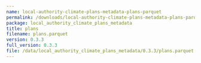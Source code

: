 ```yaml
---
name: local-authority-climate-plans-metadata-plans-parquet
permalink: /downloads/local-authority-climate-plans-metadata-plans-parquet/0_3_3
package: local_authority_climate_plans_metadata
title: plans
filename: plans.parquet
version: 0.3.3
full_version: 0.3.3
file: /data/local_authority_climate_plans_metadata/0.3.3/plans.parquet
---
```

